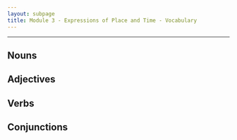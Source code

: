 ```yaml
---
layout: subpage
title: Module 3 - Expressions of Place and Time - Vocabulary
---
```


***

## Nouns


## Adjectives


## Verbs


## Conjunctions
